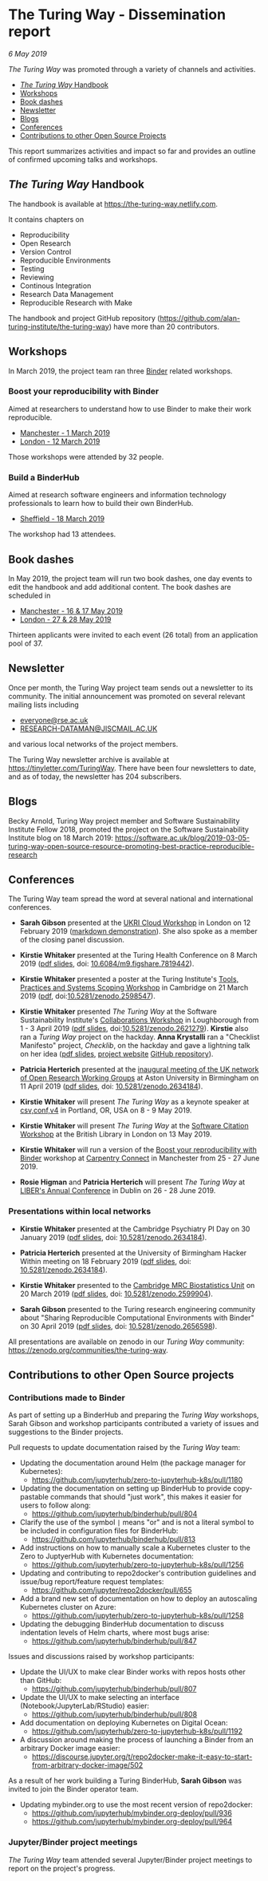# The Turing Way - Dissemination report

*6 May 2019*

_The Turing Way_ was promoted through a variety of channels and activities.

* [_The Turing Way_ Handbook](#the-turing-way-handbook)
* [Workshops](#workshops)
* [Book dashes](#book-dashes)
* [Newsletter](#newsletter)
* [Blogs](#blogs)
* [Conferences](#conferences)
* [Contributions to other Open Source Projects](#contributions-to-other-open-source-projects)

This report summarizes activities and impact so far and provides an outline of confirmed upcoming talks and workshops.

## _The Turing Way_ Handbook

The handbook is available at https://the-turing-way.netlify.com.

It contains chapters on
* Reproducibility
* Open Research
* Version Control
* Reproducible Environments
* Testing
* Reviewing
* Continous Integration
* Research Data Management
* Reproducible Research with Make

The handbook and project GitHub repository (https://github.com/alan-turing-institute/the-turing-way) have more than 20 contributors.

## Workshops

In March 2019, the project team ran three [Binder](https://mybinder.org/) related workshops.

### Boost your reproducibility with Binder

Aimed at researchers to understand how to use Binder to make their work reproducible.

* [Manchester - 1 March 2019](https://www.eventbrite.co.uk/e/boost-your-research-reproducibility-with-binder-manchester-registration-55331997494)
* [London - 12 March 2019](https://www.eventbrite.co.uk/e/boost-your-research-reproducibility-with-binder-london-registration-55337162944)

Those workshops were attended by 32 people.

### Build a BinderHub

Aimed at research software engineers and information technology professionals to learn how to build their own BinderHub.

* [Sheffield - 18 March 2019](https://www.eventbrite.co.uk/e/build-a-binderhub-registration-55336756729)

The workshop had 13 attendees.

## Book dashes

In May 2019, the project team will run two book dashes, one day events to edit the handbook and add additional content.
The book dashes are scheduled in
* [Manchester - 16 & 17 May 2019](https://www.eventbrite.co.uk/e/the-turing-way-manchester-book-dash-tickets-60865553509)
* [London - 27 & 28 May 2019](https://www.eventbrite.co.uk/e/the-turing-way-london-book-dash-tickets-60868662809)

Thirteen applicants were invited to each event (26 total) from an application pool of 37.

## Newsletter

Once per month, the Turing Way project team sends out a newsletter to its community.
The initial announcement was promoted on several relevant mailing lists including

- everyone@rse.ac.uk
- RESEARCH-DATAMAN@JISCMAIL.AC.UK

and various local networks of the project members.

The Turing Way newsletter archive is available at https://tinyletter.com/TuringWay.
There have been four newsletters to date, and as of today, the newsletter has 204 subscribers.

## Blogs

Becky Arnold, Turing Way project member and Software Sustainability Institute Fellow 2018, promoted the project on the Software Sustainability Institute blog on 18 March 2019: https://software.ac.uk/blog/2019-03-05-turing-way-open-source-resource-promoting-best-practice-reproducible-research

## Conferences

The Turing Way team spread the word at several national and international conferences.

- **Sarah Gibson** presented at the [UKRI Cloud Workshop](https://cloud.ac.uk/workshops/feb2019/) in London on 12 February 2019 ([markdown demonstration](../conferences/presentations/UKRI_cloud_2019-02-12/UKRI_cloud_demo_2019-02-12.md)).
  She also spoke as a member of the closing panel discussion.

- **Kirstie Whitaker** presented at the Turing Health Conference on 8 March 2019 ([pdf slides](../conferences/presentations/TuringHealthConference_20190308/Whitaker_TuringHealthConf_March2019.pdf), doi: [10.6084/m9.figshare.7819442](http://doi.org/10.6084/m9.figshare.7819442)).

- **Kirstie Whitaker** presented a poster at the Turing Institute's [Tools, Practices and Systems Scoping Workshop](https://www.turing.ac.uk/events/tools-practices-and-systems-data-science-and-artificial-intelligence-scoping-workshop) in Cambridge on 21 March 2019 ([pdf](../conferences/presentations/TPS_ScopingWorkshop_20190321/Whitaker_TuringWayPoster_TPSScopingWorkshop.pdf), doi:[10.5281/zenodo.2598547](https://doi.org/10.5281/zenodo.2598547)).

- **Kirstie Whitaker** presented _The Turing Way_ at the Software Sustainability Institute's [Collaborations Workshop](https://www.software.ac.uk/cw19) in Loughborough from 1 - 3 April 2019 ([pdf slides](../conferences/presentations/CollabW19/Whitaker_CollabW19_April2019.pdf), doi:[10.5281/zenodo.2621279](https://doi.org/10.5281/zenodo.2621279)).
  **Kirstie** also ran a _Turing Way_ project on the hackday.
  **Anna Krystalli** ran a "Checklist Manifesto" project, _Checklib_, on the hackday and gave a lightning talk on her idea ([pdf slides](../conferences/presentations/CollabW19/CollabW19_AK_Checklist_Manifesto_2018-04-01.pdf), [project website](https://checklib.github.io/checklib) [GitHub repository](https://github.com/checklib/checklib)).

- **Patricia Herterich** presented at the [inaugural meeting of the UK network of Open Research Working Groups](https://sites.google.com/view/ukoswg19) at Aston University in Birmingham on 11 April 2019 ([pdf slides](../conferences/presentations/UKOSWG19_20190411/Herterich_TheTuringWay.pdf), doi: [10.5281/zenodo.2634184](https://doi.org/10.5281/zenodo.2634184)).

- **Kirstie Whitaker** will present _The Turing Way_ as a keynote speaker at [csv,conf,v4](https://csvconf.com) in Portland, OR, USA on 8 - 9 May 2019.

- **Kirstie Whitaker** will present _The Turing Way_ at the [Software Citation Workshop](https://www.eventbrite.co.uk/e/software-citation-workshop-tickets-59519083180) at the British Library in London on 13 May 2019.

- **Kirstie Whitaker** will run a version of the [Boost your reproducibility with Binder](#boost-your-reproducibility-with-binder) workshop at [Carpentry Connect](https://software.ac.uk/ccmcr19) in Manchester from 25 - 27 June 2019.

- **Rosie Higman** and **Patricia Herterich** will present _The Turing Way_ at [LIBER's Annual Conference](https://libereurope.eu/events/liber-2019-annual-conference/) in Dublin on 26 - 28 June 2019.

### Presentations within local networks

- **Kirstie Whitaker** presented at the Cambridge Psychiatry PI Day on 30 January 2019 ([pdf slides](../conferences/presentations/CambridgePsychiatry_PIDay_20190130/Whitaker_CamPsychiatryPIDay_TheTuringWay_Jan2019.pdf), doi: [10.5281/zenodo.2634184](https://doi.org/10.5281/zenodo.2634184)).

- **Patricia Herterich** presented at the University of Birmingham Hacker Within meeting on 18 February 2019 ([pdf slides](../conferences/presentations/Bham_HackerWithin/TuringWay_HackerWithin.pdf), doi: [10.5281/zenodo.2634184](https://doi.org/10.5281/zenodo.2634184)).

- **Kirstie Whitaker** presented to the [Cambridge MRC Biostatistics Unit](https://www.mrc-bsu.cam.ac.uk/) on 20 March 2019 ([pdf slides](../conferences/presentations/MRCBSU_20190320/Whitaker_MRCBSU_TheTuringWay_March2019.pdf), doi: [10.5281/zenodo.2599904](https://doi.org/10.5281/zenodo.2599904)).

- **Sarah Gibson** presented to the Turing research engineering community about "Sharing Reproducible Computational Environments with Binder" on 30 April 2019 ([pdf slides](../conferences/presentations/TuringResearchEngineering_TechTalk_20190430/binder_techtalk.pdf), doi: [10.5281/zenodo.2656598](https://doi.org/10.5281/zenodo.2656598)).

All presentations are available on zenodo in our _Turing Way_ community: https://zenodo.org/communities/the-turing-way.

## Contributions to other Open Source projects

### Contributions made to Binder

As part of setting up a BinderHub and preparing the _Turing Way_ workshops, Sarah Gibson and workshop participants contributed a variety of issues and suggestions to the Binder projects.

Pull requests to update documentation raised by the _Turing Way_ team:
* Updating the documentation around Helm (the package manager for Kubernetes):
  * https://github.com/jupyterhub/zero-to-jupyterhub-k8s/pull/1180
* Updating the documentation on setting up BinderHub to provide copy-pastable commands that should "just work", this makes it easier for users to follow along:
  * https://github.com/jupyterhub/binderhub/pull/804
* Clarify the use of the symbol `|` means "or" and is not a literal symbol to be included in configuration files for BinderHub:
  * https://github.com/jupyterhub/binderhub/pull/813
* Add instructions on how to manually scale a Kubernetes cluster to the Zero to JuptyerHub with Kubernetes documentation:
  * https://github.com/jupyterhub/zero-to-jupyterhub-k8s/pull/1256
* Updating and contributing to repo2docker's contribution guidelines and issue/bug report/feature request templates:
  * https://github.com/jupyter/repo2docker/pull/655
* Add a brand new set of documentation on how to deploy an autoscaling Kubernetes cluster on Azure:
  * https://github.com/jupyterhub/zero-to-jupyterhub-k8s/pull/1258
* Updating the debugging BinderHub documentation to discuss indentation levels of Helm charts, where most bugs arise:
  * https://github.com/jupyterhub/binderhub/pull/847

Issues and discussions raised by workshop participants:
* Update the UI/UX to make clear Binder works with repos hosts other than GitHub:
  * https://github.com/jupyterhub/binderhub/pull/807
* Update the UI/UX to make selecting an interface (Notebook/JupyterLab/RStudio) easier:
  * https://github.com/jupyterhub/binderhub/pull/808
* Add documentation on deploying Kubernetes on Digital Ocean:
  * https://github.com/jupyterhub/zero-to-jupyterhub-k8s/pull/1192
* A discussion around making the process of launching a Binder from an arbitrary Docker image easier:
  * https://discourse.jupyter.org/t/repo2docker-make-it-easy-to-start-from-arbitrary-docker-image/502

As a result of her work building a Turing BinderHub, **Sarah Gibson** was invited to join the Binder operator team.

* Updating mybinder.org to use the most recent version of repo2docker:
  * https://github.com/jupyterhub/mybinder.org-deploy/pull/936
  * https://github.com/jupyterhub/mybinder.org-deploy/pull/964

### Jupyter/Binder project meetings

_The Turing Way_ team attended several Jupyter/Binder project meetings to report on the project's progress.
